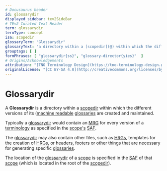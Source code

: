 ```yaml
---
# Docusaurus header
id: glossarydir
displayed_sidebar: tev2SideBar
# TEv2 Curated Text Header
term: glossarydir
termType: concept
isa: scopedir
glossaryTerm: "Glossarydir"
glossaryText: "a directory within a [scopedir](@) within which the different versions of its ([machine readable](mrg@) and [human readable](hrg@)) [glossaries](@) are created and maintained."
grouptags: [ ]
formPhrases: [ "glossarydir{ss}", "glossary-director{yies}"  ]
# Origins/Acknowledgements
attribution: "[TNO Terminology Design](https://tno-terminology-design.github.io/tev2-specifications/docs)"
originalLicense: "[CC BY-SA 4.0](http://creativecommons.org/licenses/by-sa/4.0/?ref=chooser-v1)"
---
```


# Glossarydir

A **Glossarydir** is a directory within a [scopedir](@) within which the different versions of its ([machine readable](mrg@) [glossaries](@) are created and maintained.

Typically a [glossarydir](@) would contain an [MRG](@) for every version of a [terminology](@) as specified in the [scope's](@) [SAF](@). 

The [glossarydir](@) may also contain other files, such as [HRGs](@), templates for the creation of [HRGs](@), or headers, footers or other things that are necessary for generating specific [glossaries](@).

The location of the [glossarydir](@) of a [scope](@) is specified in the [SAF](@) of that [scope](@) (which is located in the root of the [scopedir](@)).
